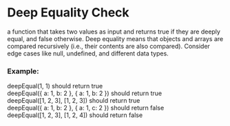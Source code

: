 <h1>Deep Equality Check</h1>

a function that takes two values as input and returns true if they are deeply equal, and false otherwise.  Deep equality means that objects and arrays are compared recursively (i.e., their contents are also compared).  Consider edge cases like null, undefined, and different data types.

<h3>Example:</h3>
deepEqual(1, 1) should return true <br>
deepEqual({ a: 1, b: 2 }, { a: 1, b: 2 }) should return true <br>
deepEqual([1, 2, 3], [1, 2, 3]) should return true <br>
deepEqual({ a: 1, b: 2 }, { a: 1, c: 2 }) should return false <br>
deepEqual([1, 2, 3], [1, 2, 4]) should return false <br>
